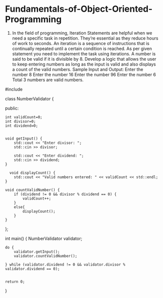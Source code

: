 # Fundamentals-of-Object-Oriented-Programming
1.	In the field of programming, Iteration Statements are helpful when we need a specific task in repetition. They’re essential as they reduce hours of work to seconds. An iteration is a sequence of instructions that is continually repeated until a certain condition is reached. As per given statement you need to implement the task using iterations. 
A number is said to be valid if it is divisible by 8. Develop a logic that allows the user to keep entering numbers as long as the input is valid and also displays a count of the valid numbers. 
Sample Input and Output:
Enter the number
8
Enter the number
16
Enter the number
96
Enter the number
6
Total 3 numbers are valid numbers.


#include <iostream>

class NumberValidator {
    
public:

    int validCount=0;
    int divisor=0;
    int dividend=0;


    void getInput() {
        std::cout << "Enter divisor: ";
        std::cin >> divisor;

        std::cout << "Enter dividend: ";
        std::cin >> dividend;
    }
    
      void displayCount() {
        std::cout << "Valid numbers entered: " << validCount << std::endl;
    }

    void countValidNumber() {
        if (dividend != 0 && divisor % dividend == 0) {
            validCount++;
        }
        else{
            displayCount();
        }
    }

  
};

int main() {
    NumberValidator validator;

    do {
        validator.getInput();
        validator.countValidNumber();

    } while (validator.dividend != 0 && validator.divisor % validator.dividend == 0);


    return 0;
}

